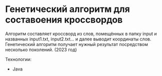 # Генетический алгоритм для составоения кроссвордов 

Алгоритм составляет кроссворд из слов, помещённых в папку input и названных input1.txt, input2.txt... и далее выводит координаты слов. Генетический алгоритм получает нужный результат посредством несколько поколений. (2023 год)

Технологии:
* Java
